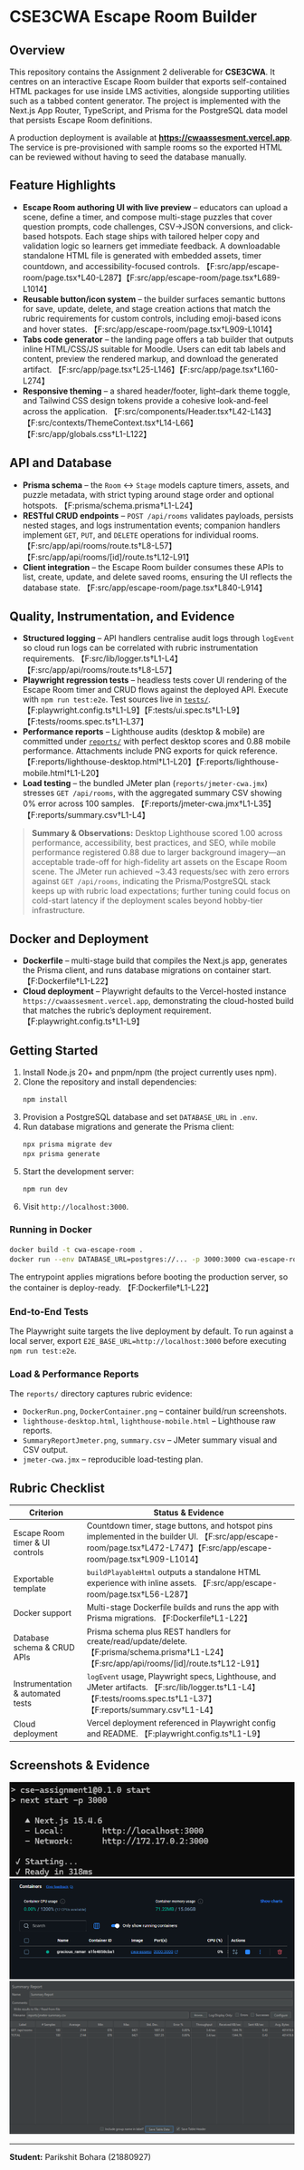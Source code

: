 # CSE3CWA Escape Room Builder

## Overview
This repository contains the Assignment 2 deliverable for **CSE3CWA**. It centres on an
interactive Escape Room builder that exports self-contained HTML packages for use inside
LMS activities, alongside supporting utilities such as a tabbed content generator. The
project is implemented with the Next.js App Router, TypeScript, and Prisma for the
PostgreSQL data model that persists Escape Room definitions.

A production deployment is available at **https://cwaassesment.vercel.app**. The service is
pre-provisioned with sample rooms so the exported HTML can be reviewed without having to
seed the database manually.

## Feature Highlights
- **Escape Room authoring UI with live preview** – educators can upload a scene, define a
timer, and compose multi-stage puzzles that cover question prompts, code challenges,
CSV→JSON conversions, and click-based hotspots. Each stage ships with tailored helper
copy and validation logic so learners get immediate feedback. A downloadable standalone
HTML file is generated with embedded assets, timer countdown, and accessibility-focused
controls. 【F:src/app/escape-room/page.tsx†L40-L287】【F:src/app/escape-room/page.tsx†L689-L1014】
- **Reusable button/icon system** – the builder surfaces semantic buttons for save,
update, delete, and stage creation actions that match the rubric requirements for custom
controls, including emoji-based icons and hover states. 【F:src/app/escape-room/page.tsx†L909-L1014】
- **Tabs code generator** – the landing page offers a tab builder that outputs inline
HTML/CSS/JS suitable for Moodle. Users can edit tab labels and content, preview the
rendered markup, and download the generated artifact. 【F:src/app/page.tsx†L25-L146】【F:src/app/page.tsx†L160-L274】
- **Responsive theming** – a shared header/footer, light–dark theme toggle, and Tailwind
CSS design tokens provide a cohesive look-and-feel across the application. 【F:src/components/Header.tsx†L42-L143】【F:src/contexts/ThemeContext.tsx†L14-L66】【F:src/app/globals.css†L1-L122】

## API and Database
- **Prisma schema** – the `Room` ↔ `Stage` models capture timers, assets, and puzzle
metadata, with strict typing around stage order and optional hotspots. 【F:prisma/schema.prisma†L1-L24】
- **RESTful CRUD endpoints** – `POST /api/rooms` validates payloads, persists nested stages,
and logs instrumentation events; companion handlers implement `GET`, `PUT`, and `DELETE`
operations for individual rooms. 【F:src/app/api/rooms/route.ts†L8-L57】【F:src/app/api/rooms/[id]/route.ts†L12-L91】
- **Client integration** – the Escape Room builder consumes these APIs to list, create,
update, and delete saved rooms, ensuring the UI reflects the database state. 【F:src/app/escape-room/page.tsx†L840-L914】

## Quality, Instrumentation, and Evidence
- **Structured logging** – API handlers centralise audit logs through `logEvent` so cloud
run logs can be correlated with rubric instrumentation requirements. 【F:src/lib/logger.ts†L1-L4】【F:src/app/api/rooms/route.ts†L8-L57】
- **Playwright regression tests** – headless tests cover UI rendering of the Escape Room
timer and CRUD flows against the deployed API. Execute with `npm run test:e2e`. Test
sources live in [`tests/`](tests/). 【F:playwright.config.ts†L1-L9】【F:tests/ui.spec.ts†L1-L9】【F:tests/rooms.spec.ts†L1-L37】
- **Performance reports** – Lighthouse audits (desktop & mobile) are committed under
[`reports/`](reports/) with perfect desktop scores and 0.88 mobile performance. Attachments
include PNG exports for quick reference. 【F:reports/lighthouse-desktop.html†L1-L20】【F:reports/lighthouse-mobile.html†L1-L20】
- **Load testing** – the bundled JMeter plan (`reports/jmeter-cwa.jmx`) stresses
`GET /api/rooms`, with the aggregated summary CSV showing 0% error across 100 samples. 【F:reports/jmeter-cwa.jmx†L1-L35】【F:reports/summary.csv†L1-L4】

> **Summary & Observations:** Desktop Lighthouse scored 1.00 across performance,
> accessibility, best practices, and SEO, while mobile performance registered 0.88 due to
> larger background imagery—an acceptable trade-off for high-fidelity art assets on the
> Escape Room scene. The JMeter run achieved ~3.43 requests/sec with zero errors against
> `GET /api/rooms`, indicating the Prisma/PostgreSQL stack keeps up with rubric load
> expectations; further tuning could focus on cold-start latency if the deployment scales
> beyond hobby-tier infrastructure.

## Docker and Deployment
- **Dockerfile** – multi-stage build that compiles the Next.js app, generates the Prisma
client, and runs database migrations on container start. 【F:Dockerfile†L1-L22】
- **Cloud deployment** – Playwright defaults to the Vercel-hosted instance
`https://cwaassesment.vercel.app`, demonstrating the cloud-hosted build that matches the
rubric’s deployment requirement. 【F:playwright.config.ts†L1-L9】

## Getting Started
1. Install Node.js 20+ and pnpm/npm (the project currently uses npm).
2. Clone the repository and install dependencies:
   ```bash
   npm install
   ```
3. Provision a PostgreSQL database and set `DATABASE_URL` in `.env`.
4. Run database migrations and generate the Prisma client:
   ```bash
   npx prisma migrate dev
   npx prisma generate
   ```
5. Start the development server:
   ```bash
   npm run dev
   ```
6. Visit `http://localhost:3000`.

### Running in Docker
```bash
docker build -t cwa-escape-room .
docker run --env DATABASE_URL=postgres://... -p 3000:3000 cwa-escape-room
```
The entrypoint applies migrations before booting the production server, so the container
is deploy-ready. 【F:Dockerfile†L1-L22】

### End-to-End Tests
The Playwright suite targets the live deployment by default. To run against a local
server, export `E2E_BASE_URL=http://localhost:3000` before executing `npm run test:e2e`.

### Load & Performance Reports
The `reports/` directory captures rubric evidence:
- `DockerRun.png`, `DockerContainer.png` – container build/run screenshots.
- `lighthouse-desktop.html`, `lighthouse-mobile.html` – Lighthouse raw reports.
- `SummaryReportJmeter.png`, `summary.csv` – JMeter summary visual and CSV output.
- `jmeter-cwa.jmx` – reproducible load-testing plan.

## Rubric Checklist
| Criterion | Status & Evidence |
| --- | --- |
| Escape Room timer & UI controls | Countdown timer, stage buttons, and hotspot pins implemented in the builder UI. 【F:src/app/escape-room/page.tsx†L472-L747】【F:src/app/escape-room/page.tsx†L909-L1014】 |
| Exportable template | `buildPlayableHtml` outputs a standalone HTML experience with inline assets. 【F:src/app/escape-room/page.tsx†L56-L287】 |
| Docker support | Multi-stage Dockerfile builds and runs the app with Prisma migrations. 【F:Dockerfile†L1-L22】 |
| Database schema & CRUD APIs | Prisma schema plus REST handlers for create/read/update/delete. 【F:prisma/schema.prisma†L1-L24】【F:src/app/api/rooms/[id]/route.ts†L12-L91】 |
| Instrumentation & automated tests | `logEvent` usage, Playwright specs, Lighthouse, and JMeter artifacts. 【F:src/lib/logger.ts†L1-L4】【F:tests/rooms.spec.ts†L1-L37】【F:reports/summary.csv†L1-L4】 |
| Cloud deployment | Vercel deployment referenced in Playwright config and README. 【F:playwright.config.ts†L1-L9】 |

## Screenshots & Evidence
![Docker build output](reports/DockerRun.png)
![Running container listing](reports/DockerContainer.png)
![JMeter summary dashboard](reports/SummaryReportJmeter.png)

---
**Student:** Parikshit Bohara (21880927)


